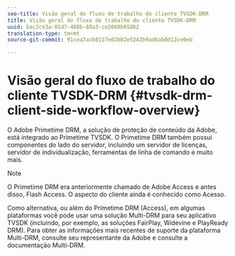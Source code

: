 ```yaml
---
seo-title: Visão geral do fluxo de trabalho do cliente TVSDK-DRM
title: Visão geral do fluxo de trabalho do cliente TVSDK-DRM
uuid: bac2ce3a-01d7-488b-88a3-ce2060b658b2
translation-type: tm+mt
source-git-commit: 91cea7acb8127e02b82e5242b9ad6ab0d12ce0eb

---
```



# Visão geral do fluxo de trabalho do cliente TVSDK-DRM {#tvsdk-drm-client-side-workflow-overview}

O Adobe Primetime DRM, a solução de proteção de conteúdo da Adobe, está integrado ao Primetime TVSDK. O Primetime DRM também possui componentes do lado do servidor, incluindo um servidor de licenças, servidor de individualização, ferramentas de linha de comando e muito mais.

>[!NOTE]
>
>O Primetime DRM era anteriormente chamado de Adobe Access e antes disso, Flash Access. O aspecto do cliente ainda é conhecido como Acesso.

Como alternativa, ou além do Primetime DRM (Access), em algumas plataformas você pode usar uma solução Multi-DRM para seu aplicativo TVSDK (incluindo, por exemplo, as soluções FairPlay, Widevine e PlayReady DRM). Para obter as informações mais recentes de suporte da plataforma Multi-DRM, consulte seu representante da Adobe e consulte a documentação [](../multi-drm-workflows/title-page/overview.md)Multi-DRM.
